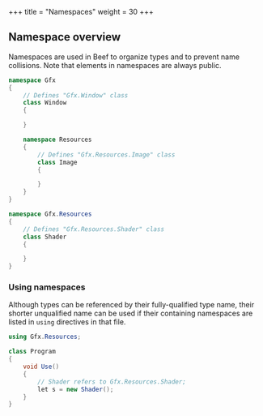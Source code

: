 +++
title = "Namespaces"
weight = 30
+++

## Namespace overview
Namespaces are used in Beef to organize types and to prevent name collisions. Note that elements in namespaces are always public.

```C#
namespace Gfx
{
	// Defines "Gfx.Window" class
	class Window
	{

	}

	namespace Resources
	{
		// Defines "Gfx.Resources.Image" class
		class Image
		{

		}
	}
}

namespace Gfx.Resources
{
	// Defines "Gfx.Resources.Shader" class
	class Shader
	{

	}
}

```

### Using namespaces

Although types can be referenced by their fully-qualified type name, their shorter unqualified name can be used if their containing namespaces are listed in `using` directives in that file.

```C#
using Gfx.Resources;

class Program
{
	void Use()
	{
		// Shader refers to Gfx.Resources.Shader;
		let s = new Shader();
	}
}
```
